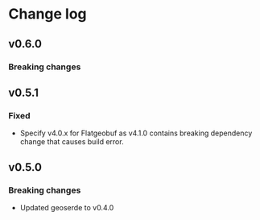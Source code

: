 # Change log

## v0.6.0

### Breaking changes

## v0.5.1

### Fixed

* Specify v4.0.x for Flatgeobuf as v4.1.0 contains breaking dependency change that causes build error.

## v0.5.0

### Breaking changes

* Updated geoserde to v0.4.0
